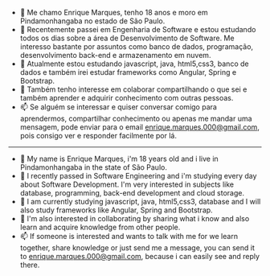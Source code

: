 - 👋 Me chamo Enrique Marques, tenho 18 anos e moro em Pindamonhangaba no estado de São Paulo.
- 👀 Recentemente passei em Engenharia de Software e estou estudando todos os dias sobre a área de Desenvolvimento de Software.
     Me interesso bastante por assuntos como banco de dados, programação, desenvolvimento back-end e armazenamento em nuvem.
- 🌱 Atualmente estou estudando javascript, java, html5,css3, banco de dados e também irei estudar frameworks como Angular, Spring e Bootstrap. 
- 💞️ Também tenho interesse em colaborar compartilhando o que sei e também aprender e adquirir conhecimento com outras pessoas.
- 📫 Se alguém se interessar e quiser conversar comigo para aprendermos, compartilhar conhecimento ou apenas me mandar uma mensagem, pode
     enviar para o email enrique.marques.000@gmail.com, pois consigo ver e responder facilmente por lá. 
-----------------------------------------------------------------------------------------------------------------------------------------
- 👋 My name is Enrique Marques, i'm 18 years old and i live in Pindamonhangaba in the state of São Paulo.
- 👀 I recently passed in Software Engineering and i'm studying every day about Software Development.
     I'm very interested in subjects like database, programming, back-end development and cloud storage.
- 🌱 I am currently studying javascript, java, html5,css3, database and I will also study frameworks like Angular, Spring and Bootstrap.
- 💞️ I'm also interested in collaborating by sharing what i know and also learn and acquire knowledge from other people.
- 📫 If someone is interested and wants to talk with me for we learn together, share knowledge or just send me a message, you can
     send it to enrique.marques.000@gmail.com, because i can easily see and reply there.

